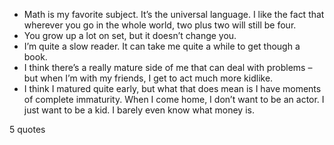  - Math is my favorite subject. It’s the universal language. I like the fact that wherever you go in the whole world, two plus two will still be four.
 - You grow up a lot on set, but it doesn’t change you.
 - I’m quite a slow reader. It can take me quite a while to get though a book.
 - I think there’s a really mature side of me that can deal with problems – but when I’m with my friends, I get to act much more kidlike.
 - I think I matured quite early, but what that does mean is I have moments of complete immaturity. When I come home, I don’t want to be an actor. I just want to be a kid. I barely even know what money is.

5 quotes